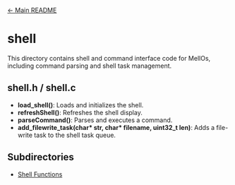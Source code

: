 [← Main README](../README.md)

# shell

This directory contains shell and command interface code for MellOs, including command parsing and shell task management.

## shell.h / shell.c
- **load_shell()**: Loads and initializes the shell.
- **refreshShell()**: Refreshes the shell display.
- **parseCommand()**: Parses and executes a command.
- **add_filewrite_task(char\* str, char\* filename, uint32_t len)**: Adds a file-write task to the shell task queue.


## Subdirectories
- [Shell Functions](functions/README.md)
